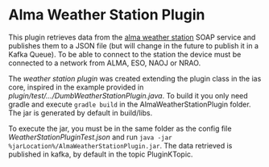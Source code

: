 # Alma Weather Station Plugin

This plugin retrieves data from the [alma weather station](http://weather.aiv.alma.cl/ws_weather.php) SOAP service and publishes them to a JSON file (but will change in the future to publish it in a Kafka Queue). To be able to connect to the station the device must be connected to a network from ALMA, ESO, NAOJ or NRAO.

The _weather station plugin_ was created extending the plugin class in the ias core, inspired in the example provided in _plugin/test/.../DumbWeatherStationPlugin.java_. To build it you only need gradle and execute `gradle build` in the AlmaWeatherStationPlugin folder. The jar is generated by default in build/libs.

To execute the jar, you must be in the same folder as the config file _WeatherStationPluginTest.json_ and run `java -jar %jarLocation%/AlmaWeatherStationPlugin.jar`. The data retrieved is published in kafka, by default in the topic PluginKTopic.
